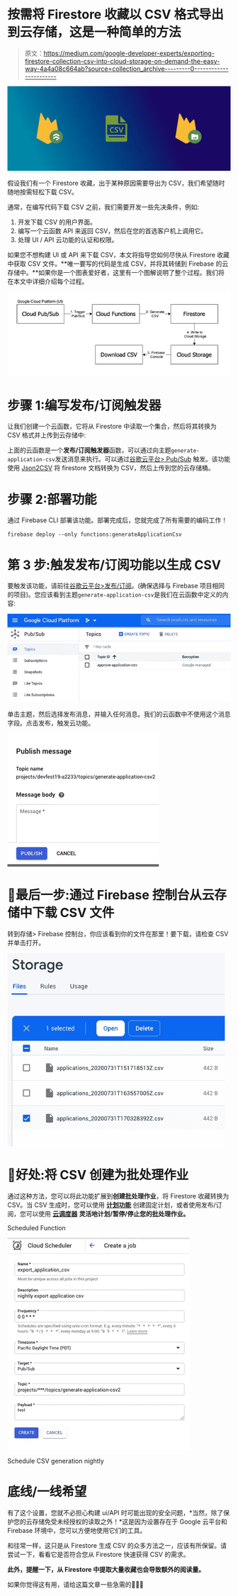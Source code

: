 # 按需将 Firestore 收藏以 CSV 格式导出到云存储，这是一种简单的方法

> 原文：<https://medium.com/google-developer-experts/exporting-firestore-collection-csv-into-cloud-storage-on-demand-the-easy-way-4a4a08c664ab?source=collection_archive---------0----------------------->

![](img/83a709ed169998f46d84facf467b5c96.png)

假设我们有一个 Firestore 收藏，出于某种原因需要导出为 CSV，我们希望随时随地按需轻松下载 CSV。

通常，在编写代码下载 CSV 之前，我们需要开发一些先决条件，例如:

1.  开发下载 CSV 的用户界面。
2.  编写一个云函数 API 来返回 CSV，然后在您的首选客户机上调用它。
3.  处理 UI / API 云功能的认证和权限。

如果您不想构建 UI 或 API 来下载 CSV，本文将指导您如何尽快从 Firestore 收藏中获取 CSV 文件。**唯一要写的代码是生成 CSV，并将其转储到 Firebase 的云存储中。**如果你是一个图表爱好者，这里有一个图解说明了整个过程。我们将在本文中详细介绍每个过程。

![](img/e142a2d8186cfa5f018b11c1e75be9f6.png)

# 步骤 1:编写发布/订阅触发器

让我们创建一个云函数，它将从 Firestore 中读取一个集合，然后将其转换为 CSV 格式并上传到云存储中:

上面的云函数是一个**发布/订阅触发器**函数，可以通过向主题`generate-application-csv`发送消息来执行。可以通过[谷歌云平台> Pub/Sub](https://console.cloud.google.com/cloudpubsub/topic/list) 触发。该功能使用 [Json2CSV](https://mircozeiss.com/json2csv/) 将 firestore 文档转换为 CSV，然后上传到您的云存储桶。

# 步骤 2:部署功能

通过 Firebase CLI 部署该功能。部署完成后，您就完成了所有需要的编码工作！

```
firebase deploy --only functions:generateApplicationCsv
```

# 第 3 步:触发发布/订阅功能以生成 CSV

要触发该功能，请前往[谷歌云平台>发布/订阅](https://console.cloud.google.com/cloudpubsub/topic/list)。(确保选择与 Firebase 项目相同的项目)。您应该看到主题`generate-application-csv`是我们在云函数中定义的内容:

![](img/80a361a7554b50e105520eb867971c7e.png)

单击主题，然后选择发布消息，并输入任何消息。我们的云函数中不使用这个消息字段。点击发布，触发云功能。

![](img/ad188913cb4c3f5b3f0bcaa0afa1859e.png)

# 🎉最后一步:通过 Firebase 控制台从云存储中下载 CSV 文件

转到存储> Firebase 控制台，你应该看到你的文件在那里！要下载，请检查 CSV 并单击打开。

![](img/fec6c381e9337fe8fdba2e11fd0b25b4.png)

# 🎁好处:将 CSV 创建为批处理作业

通过这种方法，您可以将此功能扩展到**创建批处理作业**，将 Firestore 收藏转换为 CSV。当 CSV 生成时，您可以使用 [**计划功能**](https://firebase.google.com/docs/functions/schedule-functions) 创建固定计划，或者使用发布/订阅，您可以使用 [**云调度器**](https://console.cloud.google.com/cloudscheduler) **灵活地计划/暂停/停止您的批处理作业。**

Scheduled Function

![](img/107516d31c499d5507fcc420224bb439.png)

Schedule CSV generation nightly

# 底线/一线希望

有了这个设置，您就不必担心构建 ui/API 时可能出现的安全问题，*当然，除了保护您的云存储免受未经授权的读取之外！*这是因为设置存在于 Google 云平台和 Firebase 环境中，您可以方便地使用它们的工具。

和往常一样，这只是从 Firestore 生成 CSV 的众多方法之一，应该有所保留。请尝试一下，看看它是否符合您从 Firestore 快速获得 CSV 的需求。

**此外，提醒一下，从 Firestore 中提取大量收藏也会导致额外的阅读量。**

如果你觉得这有用，请给这篇文章一些急需的👏👏👏